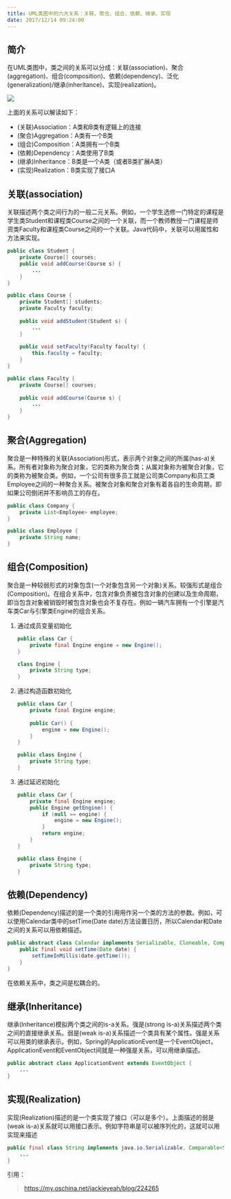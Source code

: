 ```yaml
---
title: UML类图中的六大关系：关联、聚合、组合、依赖、继承、实现
date: 2017/12/14 09:24:00
---
```


## 简介

在UML类图中，类之间的关系可以分成：关联(association)、聚合(aggregation)、组合(composition)、依赖(dependency)、泛化(generalization)/继承(inheritance)、实现(realization)。

![](http://static.oschina.net/uploads/space/2014/0420/102330_lYoU_941605.png)

上面的关系可以解读如下：

- (关联)Association：A类和B类有逻辑上的连接
- (聚合)Aggregation：A类有一个B类
- (组合)Composition：A类拥有一个B类
- (依赖)Dependency：A类使用了B类
- (继承)Inheritance：B类是一个A类（或者B类扩展A类）
- (实现)Realization：B类实现了接口A

<!--more-->

## 关联(association)

关联描述两个类之间行为的一般二元关系。例如，一个学生选修一门特定的课程是学生类Student和课程类Course之间的一个关联，而一个教师教授一门课程是师资类Faculty和课程类Course之间的一个关联。Java代码中，关联可以用属性和方法来实现。

```java
public class Student {
	private Course[] courses;
	public void addCourse(Course s) {
		...
	}
}

public class Course {
	private Student[] students;
	private Faculty faculty;
	
	public void addStudent(Student s) {
		...
	}
	
	public void setFaculty(Faculty faculty) {
		this.faculty = faculty;
	}
}

public class Faculty {
	private Course[] courses;
	
	public void addCourse(Course s) {
		...
	}
}
```

## 聚合(Aggregation)

聚合是一种特殊的关联(Association)形式，表示两个对象之间的所属(has-a)关系。所有者对象称为聚合对象，它的类称为聚合类；从属对象称为被聚合对象，它的类称为被聚合类。例如，一个公司有很多员工就是公司类Company和员工类Employee之间的一种聚合关系。被聚合对象和聚合对象有着各自的生命周期，即如果公司倒闭并不影响员工的存在。

```java
public class Company {
	private List<Employee> employee;
}

public class Employee {
	private String name;
}
```

## 组合(Composition)

聚合是一种较弱形式的对象包含(一个对象包含另一个对象)关系。较强形式是组合(Composition)。在组合关系中，包含对象负责被包含对象的创建以及生命周期，即当包含对象被销毁时被包含对象也会不复存在。例如一辆汽车拥有一个引擎是汽车类Car与引擎类Engine的组合关系。

1. 通过成员变量初始化

	```java
	public class Car {
		private final Engine engine = new Engine();
	}
	
	class Engine {
		private String type;
	}
	```

2. 通过构造函数初始化

	```java
	public class Car {
		private final Engine engine;
		
		public Car() {
			engine = new Engine();
		}
	}
	
	public class Engine {
		private String type;
	}
	```

3. 通过延迟初始化

	```java
	public class Car {
		private final Engine engine;
		public Engine getEngine() {
			if (null == engine) {
				engine = new Engine();
			}
			return engine;
		}
	}
	
	public class Engine {
		private String type;
	}
	```
	
## 依赖(Dependency)

依赖(Dependency)描述的是一个类的引用用作另一个类的方法的参数。例如，可以使用Calendar类中的setTime(Date date)方法设置日历，所以Calendar和Date之间的关系可以用依赖描述。

```java
public abstract class Calendar implements Serializable, Cloneable, Comparable<Calendar> {
	public final void setTime(Date date) {
		setTimeInMillis(date.getTime());
	}
}
```

在依赖关系中，类之间是松耦合的。

## 继承(Inheritance)

继承(Inheritance)模拟两个类之间的is-a关系。强是(strong is-a)关系描述两个类之间的直接继承关系。弱是(weak is-a)关系描述一个类具有某个属性。强是关系可以用类的继承表示。例如，Spring的ApplicationEvent是一个EventObject，ApplicationEvent和EventObject间就是一种强是关系，可以用继承描述。

```java
public abstract class ApplicationEvent extends EventObject {
	...
}
```

## 实现(Realization)

实现(Realization)描述的是一个类实现了接口（可以是多个）。上面描述的弱是(weak is-a)关系就可以用接口表示。例如字符串是可以被序列化的，这就可以用实现来描述

```java
public final class String implements java.io.Serializable, Comparable<String>, CharSequence {
	...
}
```

引用：

> https://my.oschina.net/jackieyeah/blog/224265

